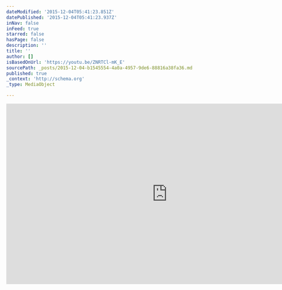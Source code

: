 ```yaml
---
dateModified: '2015-12-04T05:41:23.851Z'
datePublished: '2015-12-04T05:41:23.937Z'
inNav: false
inFeed: true
starred: false
hasPage: false
description: ''
title: ''
author: []
isBasedOnUrl: 'https://youtu.be/ZNRTCl-mK_E'
sourcePath: _posts/2015-12-04-b1545554-4a0a-4957-9de6-88816a38fa36.md
published: true
_context: 'http://schema.org'
_type: MediaObject

---
```

<iframe src="https://cdn.embedly.com/widgets/media.html?src=https%3A%2F%2Fwww.youtube.com%2Fembed%2FZNRTCl-mK_E%3Ffeature%3Doembed&amp;url=https%3A%2F%2Fwww.youtube.com%2Fwatch%3Fv%3DZNRTCl-mK_E%26feature%3Dyoutu.be&amp;image=https%3A%2F%2Fi.ytimg.com%2Fvi%2FZNRTCl-mK_E%2Fhqdefault.jpg&amp;key=b7d04c9b404c499eba89ee7072e1c4f7&amp;type=text%2Fhtml&amp;schema=youtube" width="854" height="480" scrolling="no" frameborder="0" allowfullscreen="allowfullscreen" style=""></iframe>